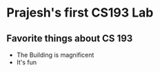# Prajesh's first CS193 Lab

## Favorite things about CS 193
- The Building is magnificent
- It's fun
